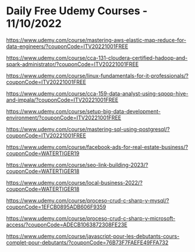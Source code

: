 # Daily Free Udemy Courses - 11/10/2022

https://www.udemy.com/course/mastering-aws-elastic-map-reduce-for-data-engineers/?couponCode=ITV20221001FREE
https://www.udemy.com/course/cca-131-cloudera-certified-hadoop-and-spark-administrator/?couponCode=ITV20221001FREE
https://www.udemy.com/course/linux-fundamentals-for-it-professionals/?couponCode=ITV20221001FREE
https://www.udemy.com/course/cca-159-data-analyst-using-sqoop-hive-and-impala/?couponCode=ITV20221001FREE
https://www.udemy.com/course/setup-big-data-development-environment/?couponCode=ITV20221001FREE
https://www.udemy.com/course/mastering-sql-using-postgresql/?couponCode=ITV20221001FREE
https://www.udemy.com/course/facebook-ads-for-real-estate-business/?couponCode=WATERTIGER19
https://www.udemy.com/course/seo-link-building-2023/?couponCode=WATERTIGER18
https://www.udemy.com/course/local-business-2022/?couponCode=WATERTIGER18
https://www.udemy.com/course/proceso-crud-c-sharp-y-mysql/?couponCode=1EFCB0895ADB606F9359
https://www.udemy.com/course/proceso-crud-c-sharp-y-microsoft-access/?couponCode=ADECB1063872308FE23E
https://www.udemy.com/course/javascript-pour-les-debutants-cours-complet-pour-debutants/?couponCode=76B73F7FAEFE49FFA732
